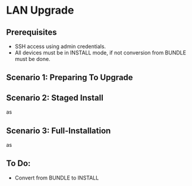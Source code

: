# LAN Upgrade

## Prerequisites
- SSH access using admin credentials.
- All devices must be in INSTALL mode, if not conversion from BUNDLE must be done.

## Scenario 1: Preparing To Upgrade

## Scenario 2: Staged Install 
as

## Scenario 3: Full-Installation
as

## To Do: 
- Convert from BUNDLE to INSTALL